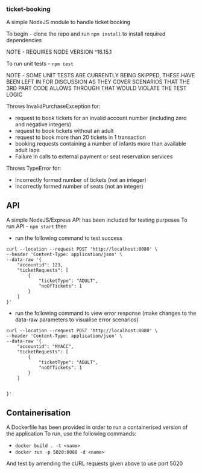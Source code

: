 ### ticket-booking
A simple NodeJS module to handle ticket booking

To begin - clone the repo and run `npm install` to install required dependencies

NOTE - REQUIRES NODE VERSION ^16.15.1

To run unit tests - `npm test`

NOTE - SOME UNIT TESTS ARE CURRENTLY BEING SKIPPED, THESE HAVE BEEN LEFT IN FOR DISCUSSION AS THEY COVER SCENARIOS THAT THE 3RD PART CODE ALLOWS THROUGH THAT WOULD VIOLATE THE TEST LOGIC

Throws InvalidPurchaseException for:
 - request to book tickets for an invalid account number (including zero and negative integers)
 - request to book tickets without an adult
 - request to book more than 20 tickets in 1 transaction
 - booking requests containing a number of infants more than available adult laps
 - Failure in calls to external payment or seat reservation services

Throws TypeError for:
 - incorrectly formed number of tickets (not an integer)
 - incorrectly formed number of seats (not an integer)

## API
A simple NodeJS/Express API has been included for testing purposes
To run API - `npm start` then 
- run the following command to test success
```
curl --location --request POST 'http://localhost:8080' \
--header 'Content-Type: application/json' \
--data-raw '{
    "accountid": 123,
    "ticketRequests": [
        {
            "ticketType": "ADULT",
            "noOfTickets": 1
        }
    ]
}'
```

- run the following command to view error response (make changes to the data-raw parameters to visualise error scenarios)

```
curl --location --request POST 'http://localhost:8080' \
--header 'Content-Type: application/json' \
--data-raw '{
    "accountid": "MYACC",
    "ticketRequests": [
        {
            "ticketType": "ADULT",
            "noOfTickets": 1
        }
    ]


}'
```

## Containerisation
A Dockerfile has been provided in order to run a containerised version of the application
To run, use the following commands:
- `docker build . -t <name>`
- `docker run -p 5020:8080 -d <name>`

And test by amending the cURL requests given above to use port 5020